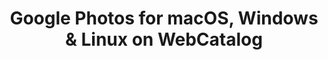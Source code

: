 ---
name: Google Photos
category: Photography
title: 'Google Photos for macOS, Windows & Linux on WebCatalog'
key: google-photos
fullUrl: 'https://photos.google.com'
hostname: photos.google.com

---